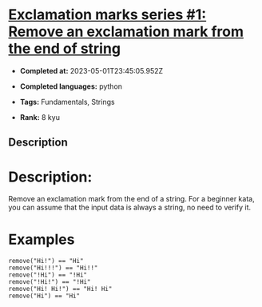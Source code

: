 # [Exclamation marks series #1: Remove an exclamation mark from the end of string](https://www.codewars.com/kata/57fae964d80daa229d000126)

- **Completed at:** 2023-05-01T23:45:05.952Z

- **Completed languages:** python

- **Tags:** Fundamentals, Strings

- **Rank:** 8 kyu

## Description

# Description:

Remove an exclamation mark from the end of a string. For a beginner kata, you can assume that the input data is always a string, no need to verify it.

# Examples

```
remove("Hi!") == "Hi"
remove("Hi!!!") == "Hi!!"
remove("!Hi") == "!Hi"
remove("!Hi!") == "!Hi"
remove("Hi! Hi!") == "Hi! Hi"
remove("Hi") == "Hi"
```